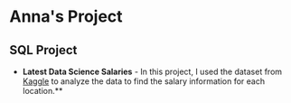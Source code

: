 # Anna's Project

## SQL Project
* **Latest Data Science Salaries** -   In this project, I used the dataset from [Kaggle](https://www.kaggle.com/datasets/iamsouravbanerjee/data-science-salaries-2023?select=v2_Latest_Data_Science_Salaries.csv) to analyze the data to find the salary information for each location.** 
